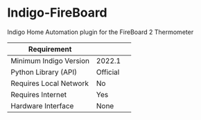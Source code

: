 # Indigo-FireBoard
Indigo Home Automation plugin for the FireBoard 2 Thermometer

| Requirement            |                     |   |
|------------------------|---------------------|---|
| Minimum Indigo Version | 2022.1              |   |
| Python Library (API)   | Official            |   |
| Requires Local Network | No                  |   |
| Requires Internet      | Yes                 |   |
| Hardware Interface     | None                |   |
